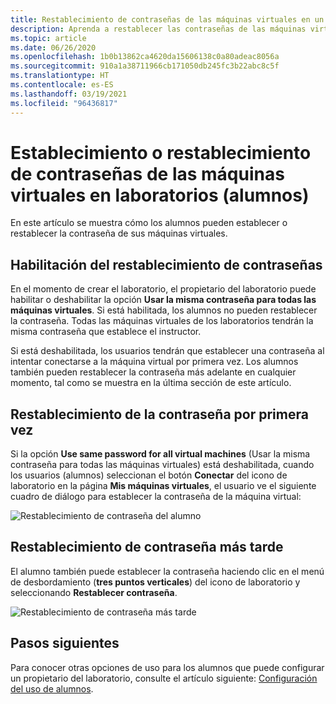 ```yaml
---
title: Restablecimiento de contraseñas de las máquinas virtuales en un laboratorio de clase en Azure Lab Services | Microsoft Docs
description: Aprenda a restablecer las contraseñas de las máquinas virtuales (VM) en laboratorios de Azure Lab Services.
ms.topic: article
ms.date: 06/26/2020
ms.openlocfilehash: 1b0b13862ca4620da15606138c0a80adeac8056a
ms.sourcegitcommit: 910a1a38711966cb171050db245fc3b22abc8c5f
ms.translationtype: HT
ms.contentlocale: es-ES
ms.lasthandoff: 03/19/2021
ms.locfileid: "96436817"
---
```

# <a name="set-or-reset-password-for-virtual-machines-in-labs-students"></a>Establecimiento o restablecimiento de contraseñas de las máquinas virtuales en laboratorios (alumnos)
En este artículo se muestra cómo los alumnos pueden establecer o restablecer la contraseña de sus máquinas virtuales. 

## <a name="enable-resetting-of-passwords"></a>Habilitación del restablecimiento de contraseñas
En el momento de crear el laboratorio, el propietario del laboratorio puede habilitar o deshabilitar la opción **Usar la misma contraseña para todas las máquinas virtuales**. Si está habilitada, los alumnos no pueden restablecer la contraseña. Todas las máquinas virtuales de los laboratorios tendrán la misma contraseña que establece el instructor. 

Si está deshabilitada, los usuarios tendrán que establecer una contraseña al intentar conectarse a la máquina virtual por primera vez. Los alumnos también pueden restablecer la contraseña más adelante en cualquier momento, tal como se muestra en la última sección de este artículo. 

## <a name="reset-password-for-the-first-time"></a>Restablecimiento de la contraseña por primera vez
Si la opción **Use same password for all virtual machines** (Usar la misma contraseña para todas las máquinas virtuales) está deshabilitada, cuando los usuarios (alumnos) seleccionan el botón **Conectar** del icono de laboratorio en la página **Mis máquinas virtuales**, el usuario ve el siguiente cuadro de diálogo para establecer la contraseña de la máquina virtual: 

![Restablecimiento de contraseña del alumno](./media/how-to-set-virtual-machine-passwords/student-set-password.png)

## <a name="reset-password-later"></a>Restablecimiento de contraseña más tarde
El alumno también puede establecer la contraseña haciendo clic en el menú de desbordamiento (**tres puntos verticales**) del icono de laboratorio y seleccionando **Restablecer contraseña**. 

![Restablecimiento de contraseña más tarde](./media/how-to-set-virtual-machine-passwords/student-set-password-2.png)


## <a name="next-steps"></a>Pasos siguientes
Para conocer otras opciones de uso para los alumnos que puede configurar un propietario del laboratorio, consulte el artículo siguiente: [Configuración del uso de alumnos](how-to-configure-student-usage.md).
